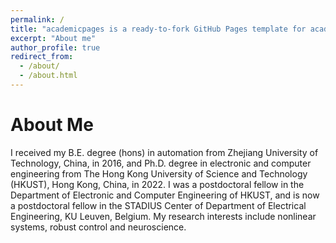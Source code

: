 ```yaml
---
permalink: /
title: "academicpages is a ready-to-fork GitHub Pages template for academic personal websites"
excerpt: "About me"
author_profile: true
redirect_from: 
  - /about/
  - /about.html
---
```


About Me
======

I received my B.E. degree (hons) in automation from Zhejiang University of Technology, China, in 2016, and Ph.D. degree in electronic and computer engineering from The Hong Kong University of Science and Technology (HKUST), Hong Kong, China, in 2022. I was a postdoctoral fellow in the  Department of Electronic and Computer Engineering of HKUST, and is now  a postdoctoral fellow in the  STADIUS Center of Department of Electrical Engineering, KU Leuven, Belgium. My research interests include nonlinear systems, robust control and neuroscience.

